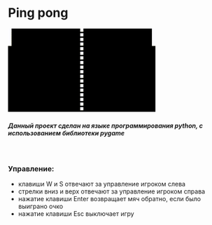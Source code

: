# Ping pong

<div>
<img style="wight: 190px;height:190px" src="img_for_README/ping_pong.gif">
</div>
<div>
<h5>
    Данный проект сделан на языке программирования python, с
    использованием библиотеки pygame
</h5>
</div>
<div>
<br>
<h3>Управление:</h3></div>
<ul>
<li> клавиши W и S отвечают за управление игроком слева</li>
<li> стрелки вниз и верх отвечают за управление игроком справа</li>
<li> нажатие клавиши Enter возвращает мяч обратно, если было выиграно очко</li>
<li> нажатие клавиши Esc выключает игру</li>
</ul>


